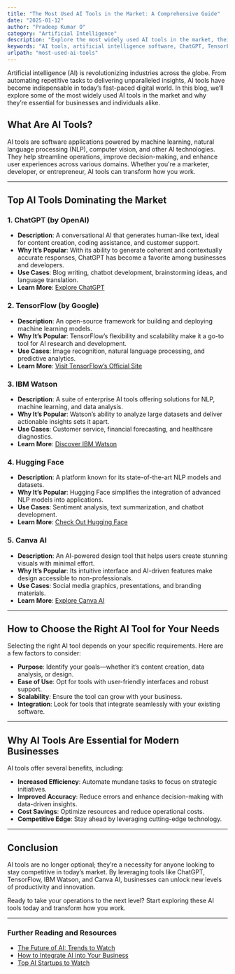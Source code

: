 ```yaml
---
title: "The Most Used AI Tools in the Market: A Comprehensive Guide"
date: "2025-01-12"
author: "Pradeep Kumar O"
category: "Artificial Intelligence"
description: "Explore the most widely used AI tools in the market, their features, and why they are indispensable for modern businesses."
keywords: "AI tools, artificial intelligence software, ChatGPT, TensorFlow, IBM Watson, Hugging Face, Canva AI, top AI tools, AI for business, machine learning tools, NLP software, AI applications, AI trends, business automation, productivity tools, AI for developers, AI for marketers, enterprise AI tools, AI design tools, open-source AI, AI technology"
urlpath: "most-used-ai-tools"
---
```


Artificial intelligence (AI) is revolutionizing industries across the globe. From automating repetitive tasks to delivering unparalleled insights, AI tools have become indispensable in today’s fast-paced digital world. In this blog, we’ll explore some of the most widely used AI tools in the market and why they’re essential for businesses and individuals alike.

## What Are AI Tools?
AI tools are software applications powered by machine learning, natural language processing (NLP), computer vision, and other AI technologies. They help streamline operations, improve decision-making, and enhance user experiences across various domains. Whether you're a marketer, developer, or entrepreneur, AI tools can transform how you work.

---

## Top AI Tools Dominating the Market

### 1. **ChatGPT** (by OpenAI)
- **Description**: A conversational AI that generates human-like text, ideal for content creation, coding assistance, and customer support.
- **Why It’s Popular**: With its ability to generate coherent and contextually accurate responses, ChatGPT has become a favorite among businesses and developers.
- **Use Cases**: Blog writing, chatbot development, brainstorming ideas, and language translation.
- **Learn More**: [Explore ChatGPT](https://openai.com/chatgpt)

### 2. **TensorFlow** (by Google)
- **Description**: An open-source framework for building and deploying machine learning models.
- **Why It’s Popular**: TensorFlow’s flexibility and scalability make it a go-to tool for AI research and development.
- **Use Cases**: Image recognition, natural language processing, and predictive analytics.
- **Learn More**: [Visit TensorFlow’s Official Site](https://www.tensorflow.org)

### 3. **IBM Watson**
- **Description**: A suite of enterprise AI tools offering solutions for NLP, machine learning, and data analysis.
- **Why It’s Popular**: Watson’s ability to analyze large datasets and deliver actionable insights sets it apart.
- **Use Cases**: Customer service, financial forecasting, and healthcare diagnostics.
- **Learn More**: [Discover IBM Watson](https://www.ibm.com/watson)

### 4. **Hugging Face**
- **Description**: A platform known for its state-of-the-art NLP models and datasets.
- **Why It’s Popular**: Hugging Face simplifies the integration of advanced NLP models into applications.
- **Use Cases**: Sentiment analysis, text summarization, and chatbot development.
- **Learn More**: [Check Out Hugging Face](https://huggingface.co)

### 5. **Canva AI**
- **Description**: An AI-powered design tool that helps users create stunning visuals with minimal effort.
- **Why It’s Popular**: Its intuitive interface and AI-driven features make design accessible to non-professionals.
- **Use Cases**: Social media graphics, presentations, and branding materials.
- **Learn More**: [Explore Canva AI](https://www.canva.com)

---

## How to Choose the Right AI Tool for Your Needs
Selecting the right AI tool depends on your specific requirements. Here are a few factors to consider:
- **Purpose**: Identify your goals—whether it’s content creation, data analysis, or design.
- **Ease of Use**: Opt for tools with user-friendly interfaces and robust support.
- **Scalability**: Ensure the tool can grow with your business.
- **Integration**: Look for tools that integrate seamlessly with your existing software.

---

## Why AI Tools Are Essential for Modern Businesses
AI tools offer several benefits, including:
- **Increased Efficiency**: Automate mundane tasks to focus on strategic initiatives.
- **Improved Accuracy**: Reduce errors and enhance decision-making with data-driven insights.
- **Cost Savings**: Optimize resources and reduce operational costs.
- **Competitive Edge**: Stay ahead by leveraging cutting-edge technology.

---

## Conclusion
AI tools are no longer optional; they’re a necessity for anyone looking to stay competitive in today’s market. By leveraging tools like ChatGPT, TensorFlow, IBM Watson, and Canva AI, businesses can unlock new levels of productivity and innovation.

Ready to take your operations to the next level? Start exploring these AI tools today and transform how you work.

---

### Further Reading and Resources
- [The Future of AI: Trends to Watch](https://www.forbes.com/future-ai-trends)
- [How to Integrate AI into Your Business](https://www.mckinsey.com/ai-integration-guide)
- [Top AI Startups to Watch](https://techcrunch.com/top-ai-startups)


